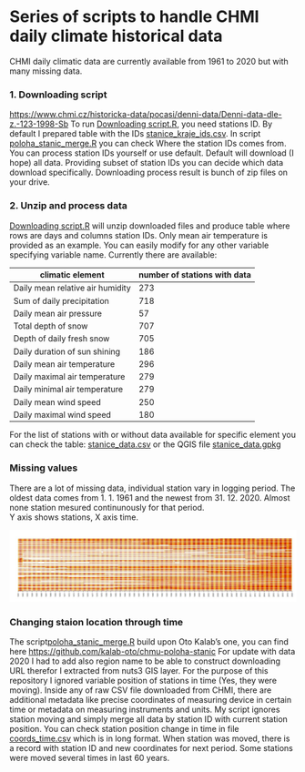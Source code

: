 # Series of scripts to handle CHMI daily climate historical data
  
CHMI daily climatic data are currently available from 1961 to 2020 but with many missing data.
  
### 1. Downloading script
https://www.chmi.cz/historicka-data/pocasi/denni-data/Denni-data-dle-z.-123-1998-Sb
To run [Downloading script.R](./downloading_script.R), you need stations ID. By default I prepared table with the IDs [stanice_kraje_ids.csv](./stanice_kraje_ids.csv). In script [poloha_stanic_merge.R](./poloha_stanic_merge.R) you can check Where the station IDs comes from. You can process station IDs yourself or use default. Default will download (I hope) all data. Providing subset of station IDs you can decide which data download specifically. Downloading process result is bunch of zip files on your drive. 

### 2. Unzip and process data
[Downloading script.R](./downloading_script.R) will unzip downloaded files and  produce table where rows are days and columns station IDs. Only mean air temperature is provided as an example. You can easily modify for any other variable specifying variable name. Currently there are available:

| climatic element                 | number of stations with data |
|----------------------------------|------------------------------|
| Daily mean relative air humidity | 273                          |
| Sum of daily precipitation       | 718                          |
| Daily mean air pressure          | 57                           |
| Total depth of snow              | 707                          |
| Depth of daily fresh snow        | 705                          |
| Daily duration of sun shining    | 186                          |
| Daily mean air temperature       | 296                          |
| Daily maximal air temperature    | 279                          |
| Daily minimal air temperature    | 279                          |
| Daily mean  wind speed           | 250                          |
| Daily maximal wind speed         | 180                          |

For the list of stations with or without data available for specific element you can check the table: [stanice_data.csv](./stanice_data.csv) or the QGIS file [stanice_data.gpkg](./stanice_data.gpkg) 

### Missing values
There are a lot of missing data, individual station vary in logging period. The oldest data comes from 1. 1. 1961 and the newest from 31. 12. 2020. Almost none station mesured continunously for that period.   
Y axis shows stations, X axis time. 

![image of missing data](airTmean.jpg)


### Changing staion location through time
The script[poloha_stanic_merge.R](./poloha_stanic_merge.R) build upon Oto Kalab’s one, you can find here https://github.com/kalab-oto/chmu-poloha-stanic  For update with data 2020 I had to add also region name to be able to construct downloading URL therefor I extracted from nuts3 GIS layer. For the purpose of this repository I ignored variable position of stations in time (Yes, they were moving). Inside any of raw CSV file downloaded from CHMI, there are additional metadata like precise coordinates of measuring device in certain time or metadata on measuring instruments and units. My script ignores station moving and simply merge all data by station ID with current station position. You can check station position change in time in file [coords_time.csv](./coords_time.csv) which is in long format. When station was moved, there is a record with station ID and new coordinates for next period. Some stations were moved several times in last 60 years.
